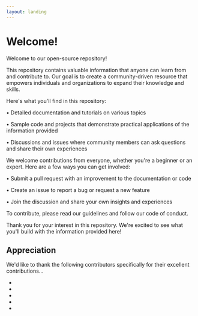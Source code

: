 ```yaml
---
layout: landing
---
```


# Welcome!

Welcome to our open-source repository!

This repository contains valuable information that anyone can learn from and contribute to. Our goal is to create a community-driven resource that empowers individuals and organizations to expand their knowledge and skills.

Here's what you'll find in this repository:

• Detailed documentation and tutorials on various topics

• Sample code and projects that demonstrate practical applications of the information provided

• Discussions and issues where community members can ask questions and share their own experiences

We welcome contributions from everyone, whether you're a beginner or an expert. Here are a few ways you can get involved:

• Submit a pull request with an improvement to the documentation or code

• Create an issue to report a bug or request a new feature

• Join the discussion and share your own insights and experiences

To contribute, please read our guidelines and follow our code of conduct.

Thank you for your interest in this repository. We're excited to see what you'll build with the information provided here!

## Appreciation

We'd like to thank the following contributors specifically for their excellent contributions...

*
*
*
*
*
